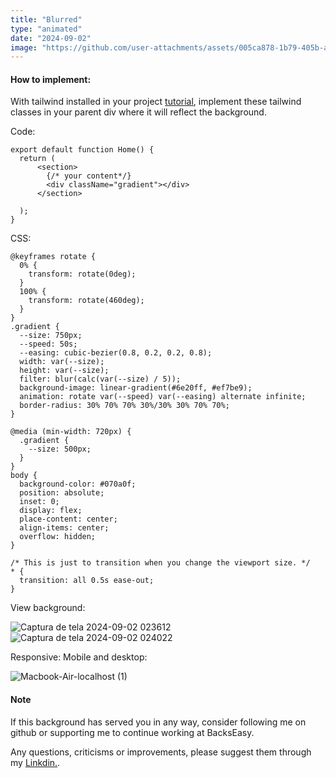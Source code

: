 ```yaml
---
title: "Blurred"
type: "animated"
date: "2024-09-02"
image: "https://github.com/user-attachments/assets/005ca878-1b79-405b-a5aa-468a9414f7af"
---
```

#### How to implement:

With tailwind installed in your project [tutorial](https://backseasy.com/blog/install-tailwind-nextjs), implement these tailwind classes in your parent div where it will reflect the background.

Code:

```
export default function Home() {
  return (
      <section>
        {/* your content*/}
        <div className="gradient"></div>
      </section>
 
  );
}
```

CSS:

```
@keyframes rotate {
  0% {
    transform: rotate(0deg);
  }
  100% {
    transform: rotate(460deg);
  }
}
.gradient {
  --size: 750px;
  --speed: 50s;
  --easing: cubic-bezier(0.8, 0.2, 0.2, 0.8);
  width: var(--size);
  height: var(--size);
  filter: blur(calc(var(--size) / 5));
  background-image: linear-gradient(#6e20ff, #ef7be9);
  animation: rotate var(--speed) var(--easing) alternate infinite;
  border-radius: 30% 70% 70% 30%/30% 30% 70% 70%;
}

@media (min-width: 720px) {
  .gradient {
    --size: 500px;
  }
}
body {
  background-color: #070a0f;
  position: absolute;
  inset: 0;
  display: flex;
  place-content: center;
  align-items: center;
  overflow: hidden;
}

/* This is just to transition when you change the viewport size. */
* {
  transition: all 0.5s ease-out;
}
```

View background:

![Captura de tela 2024-09-02 023612](https://github.com/user-attachments/assets/24620853-5cd8-4a52-b3e1-04204abd9c04)
![Captura de tela 2024-09-02 024022](https://github.com/user-attachments/assets/61b65652-51ae-432c-80cc-47edd3201b10)


Responsive: Mobile and desktop:

![Macbook-Air-localhost (1)](https://github.com/user-attachments/assets/5bc970a2-6b47-48a2-b269-90a19dfb4038)

#### Note

If this background has served you in any way, consider following me on github or supporting me to continue working at BacksEasy.

Any questions, criticisms or improvements, please suggest them through my [Linkdin.](https://www.linkedin.com/in/flavioaquila/).